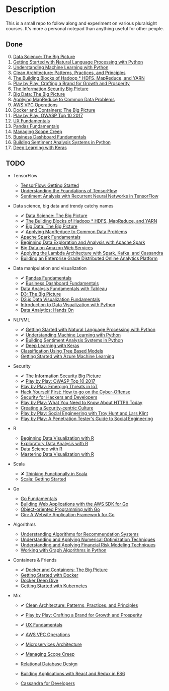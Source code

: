 # Description

This is a small repo to follow along and experiment on various pluralsight courses. It's more a personal notepad than anything useful for other people.

## Done

0. [Data Science: The Big Picture](https://app.pluralsight.com/library/courses/data-science-big-picture/table-of-contents)
1. [Getting Started with Natural Language Processing with Python](https://app.pluralsight.com/library/courses/python-natural-language-processing/table-of-contents)
2. [Understanding Machine Learning with Python](https://app.pluralsight.com/library/courses/python-understanding-machine-learning/table-of-contents)
3. [Clean Architecture: Patterns, Practices, and Principles](https://app.pluralsight.com/library/courses/clean-architecture-patterns-practices-principles/table-of-contents)
4. [The Building Blocks of Hadoop * HDFS, MapReduce, and YARN](https://app.pluralsight.com/library/courses/building-blocks-hadoop-hdfs-mapreduce-yarn/table-of-contents)
5. [Play by Play: Crafting a Brand for Growth and Prosperity](https://app.pluralsight.com/library/courses/play-by-play-crafting-a-brand-for-growth-and-prosperity/table-of-contents)
6. [The Information Security Big Picture](https://app.pluralsight.com/library/courses/information-security-big-picture/table-of-contents)
7. [Big Data: The Big Picture](https://app.pluralsight.com/library/courses/bigdata-bigpicture/table-of-contents)
8. [Applying MapReduce to Common Data Problems](https://app.pluralsight.com/library/courses/mapreduce-applying-common-data-problems/table-of-contents)
9. [AWS VPC Operations](https://app.pluralsight.com/library/courses/aws-vpc-operations/table-of-contents)
10. [Docker and Containers: The Big Picture](https://app.pluralsight.com/library/courses/docker-containers-big-picture/table-of-contents)
11. [Play by Play: OWASP Top 10 2017](https://app.pluralsight.com/library/courses/play-by-play-owasp-top-ten-2017/table-of-contents)
12. [UX Fundamentals](https://app.pluralsight.com/library/courses/ux-fundamentals-2426/table-of-contents)
13. [Pandas Fundamentals](https://app.pluralsight.com/library/courses/pandas-fundamentals/table-of-contents)
14. [Managing Scope Creep](https://app.pluralsight.com/player?course=managing-scope-creep&author=lars-klint&name=e9960b3d-9a48-4e83-83ad-cd230a495103&clip=5&mode=live)
15. [Business Dashboard Fundamentals](https://app.pluralsight.com/library/courses/business-dashboard-fundamentals/table-of-contents)
16. [Building Sentiment Analysis Systems in Python](https://app.pluralsight.com/library/courses/building-sentiment-analysis-systems-python/table-of-contents)
17. [Deep Learning with Keras](https://app.pluralsight.com/library/courses/keras-deep-learning/table-of-contents)

## TODO

* TensorFlow
  * [TensorFlow: Getting Started](https://app.pluralsight.com/library/courses/tensorflow-getting-started/table-of-contents)
  * [Understanding the Foundations of TensorFlow](https://app.pluralsight.com/library/courses/tensorflow-understanding-foundations/table-of-contents)
  * [Sentiment Analysis with Recurrent Neural Networks in TensorFlow](https://app.pluralsight.com/library/courses/tensorflow-sentiment-analysis-recurrent-neural-networks/table-of-contents)

* Data science, big data and trendy catchy names
  * &#10004; [Data Science: The Big Picture](https://app.pluralsight.com/library/courses/data-science-big-picture/table-of-contents)
  * &#10004; [The Building Blocks of Hadoop * HDFS, MapReduce, and YARN](https://app.pluralsight.com/library/courses/building-blocks-hadoop-hdfs-mapreduce-yarn/table-of-contents)
  * &#10004; [Big Data: The Big Picture](https://app.pluralsight.com/library/courses/bigdata-bigpicture/table-of-contents)
  * &#10004; [Applying MapReduce to Common Data Problems](https://app.pluralsight.com/library/courses/mapreduce-applying-common-data-problems/table-of-contents)
  * [Apache Spark Fundamentals](https://app.pluralsight.com/library/courses/apache-spark-fundamentals)
  * [Beginning Data Exploration and Analysis with Apache Spark](https://app.pluralsight.com/library/courses/apache-spark-beginning-data-exploration-analysis/table-of-contents)
  * [Big Data on Amazon Web Services](https://app.pluralsight.com/library/courses/big-data-amazon-web-services)
  * [Applying the Lambda Architecture with Spark, Kafka, and Cassandra](https://app.pluralsight.com/library/courses/spark-kafka-cassandra-applying-lambda-architecture/table-of-contents)
  * [Building an Enterprise Grade Distributed Online Analytics Platform](https://app.pluralsight.com/library/courses/building-enterprise-distributed-online-analytics-platform)

* Data manipulation and visualization
  * &#10004; [Pandas Fundamentals](https://app.pluralsight.com/library/courses/pandas-fundamentals/table-of-contents)
  * &#10004; [Business Dashboard Fundamentals](https://app.pluralsight.com/library/courses/business-dashboard-fundamentals/table-of-contents)
  * [Data Analysis Fundamentals with Tableau](https://app.pluralsight.com/library/courses/data-analysis-fundamentals-tableau/table-of-contents)
  * [D3: The Big Picture](https://app.pluralsight.com/library/courses/d3-big-picture/table-of-contents)
  * [D3.js Data Visualization Fundamentals](https://app.pluralsight.com/library/courses/d3js-data-visualization-fundamentals/table-of-contents)
  * [Introduction to Data Visualization with Python](https://app.pluralsight.com/library/courses/data-visualization-with-python-introduction/table-of-contents)
  * [Data Analytics: Hands On](https://app.pluralsight.com/library/courses/data-analytics-hands-on/table-of-contents)

* NLP/ML
  * &#10004; [Getting Started with Natural Language Processing with Python](https://app.pluralsight.com/library/courses/python-natural-language-processing/table-of-contents)
  * &#10004; [Understanding Machine Learning with Python](https://app.pluralsight.com/library/courses/python-understanding-machine-learning/table-of-contents)
  * &#10004; [Building Sentiment Analysis Systems in Python](https://app.pluralsight.com/library/courses/building-sentiment-analysis-systems-python/table-of-contents)
  * &#10004; [Deep Learning with Keras](https://app.pluralsight.com/library/courses/keras-deep-learning/table-of-contents)
  * [Classification Using Tree Based Models](https://app.pluralsight.com/library/courses/tree-based-models-classification)
  * [Getting Started with Azure Machine Learning](https://app.pluralsight.com/library/courses/azure-machine-learning-getting-started)

* Security
  * &#10004; [The Information Security Big Picture](https://app.pluralsight.com/library/courses/information-security-big-picture/table-of-contents)
  * &#10004; [Play by Play: OWASP Top 10 2017](https://app.pluralsight.com/library/courses/play-by-play-owasp-top-ten-2017/table-of-contents)
  * [Play by Play: Emerging Threats in IoT](https://app.pluralsight.com/library/courses/play-by-play-emerging-threats-in-iot/table-of-contents)
  * [Hack Yourself First: How to go on the Cyber-Offense](https://app.pluralsight.com/library/courses/hack-yourself-first/table-of-contents)
  * [Security for Hackers and Developers](https://app.pluralsight.com/paths/skills/security-for-hackers-and-developers)
  * [Play by Play: What You Need to Know About HTTPS Today](https://app.pluralsight.com/library/courses/play-by-play-https-what-you-need-know-about-today/table-of-contents)
  * [Creating a Security-centric Culture](https://app.pluralsight.com/library/courses/security-culture-creating/table-of-contents)
  * [Play by Play: Social Engineering with Troy Hunt and Lars Klint](https://app.pluralsight.com/library/courses/play-by-play-social-engineering/table-of-contents)
  * [Play by Play: A Penetration Tester's Guide to Social Engineering](https://app.pluralsight.com/library/courses/play-by-play-penetration-testers-guide-social-engineering/table-of-contents)

* R
  * [Beginning Data Visualization with R](https://app.pluralsight.com/library/courses/r-data-visualization-beginner/table-of-contents)
  * [Exploratory Data Analysis with R](https://app.pluralsight.com/library/courses/r-data-analysis/table-of-contents)
  * [Data Science with R](https://app.pluralsight.com/library/courses/r-data-science/table-of-contents)
  * [Mastering Data Visualization with R](https://app.pluralsight.com/library/courses/r-mastering-data-visualization/table-of-contents)

* Scala
  * &#10008; [Thinking Functionally in Scala](https://app.pluralsight.com/library/courses/scala-thinking-functionally/table-of-contents)
  * [Scala: Getting Started](https://app.pluralsight.com/library/courses/scala-getting-started/table-of-contents)

* Go
  * [Go Fundamentals](https://app.pluralsight.com/library/courses/go-fundamentals/table-of-contents)
  * [Building Web Applications with the AWS SDK for Go](https://app.pluralsight.com/library/courses/aws-sdk-go-building-web-applications/table-of-contents)
  * [Object-oriented Programming with Go](https://app.pluralsight.com/library/courses/go-object-oriented-programming/table-of-contents)
  * [Gin: A Website Application Framework for Go](https://app.pluralsight.com/library/courses/gin-go-web-app-framework/table-of-contents)

* Algorithms
  * [Understanding Algorithms for Recommendation Systems](https://app.pluralsight.com/library/courses/algorithms-recommendation-systems/table-of-contents)
  * [Understanding and Applying Numerical Optimization Techniques](https://app.pluralsight.com/library/courses/numerical-optimization-techniques/table-of-contents)
  * [Understanding and Applying Financial Risk Modeling Techniques](https://app.pluralsight.com/library/courses/financial-risk-modeling-techniques/discussion)
  * [Working with Graph Algorithms in Python](https://app.pluralsight.com/library/courses/graph-algorithms-python/table-of-contents)

* Containers & Friends
  * &#10004; [Docker and Containers: The Big Picture](https://app.pluralsight.com/library/courses/docker-containers-big-picture/table-of-contents)
  * [Getting Started with Docker](https://app.pluralsight.com/library/courses/docker-getting-started/table-of-contents)
  * [Docker Deep Dive](https://app.pluralsight.com/library/courses/docker-deep-dive-update/table-of-contents)
  * [Getting Started with Kubernetes](https://app.pluralsight.com/library/courses/getting-started-kubernetes/table-of-contents)

* Mix
  * &#10004; [Clean Architecture: Patterns, Practices, and Principles](https://app.pluralsight.com/library/courses/clean-architecture-patterns-practices-principles/table-of-contents)
  * &#10004; [Play by Play: Crafting a Brand for Growth and Prosperity](https://app.pluralsight.com/library/courses/play-by-play-crafting-a-brand-for-growth-and-prosperity/table-of-contents)
  * &#10004; [UX Fundamentals](https://app.pluralsight.com/library/courses/ux-fundamentals-2426/table-of-contents)
  * &#10004; [AWS VPC Operations](https://app.pluralsight.com/library/courses/aws-vpc-operations/table-of-contents)

  * &#10004; [Microservices Architecture](https://app.pluralsight.com/library/courses/microservices-architecture/table-of-contents)
  * &#10004; [Managing Scope Creep](https://app.pluralsight.com/player?course=managing-scope-creep&author=lars-klint&name=e9960b3d-9a48-4e83-83ad-cd230a495103&clip=5&mode=live)
  * [Relational Database Design](https://app.pluralsight.com/library/courses/relational-database-design/table-of-contents)
  * [Building Applications with React and Redux in ES6](https://app.pluralsight.com/library/courses/react-redux-react-router-es6/table-of-contents)
  * [Cassandra for Developers](https://app.pluralsight.com/library/courses/cassandra-developers/table-of-contents)
